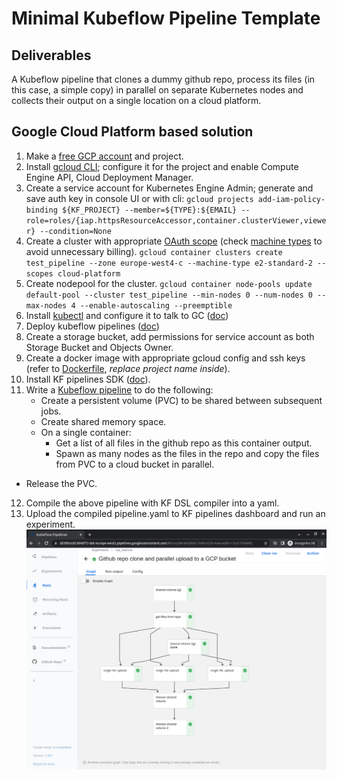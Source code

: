 # Minimal Kubeflow Pipeline Template
## Deliverables
A Kubeflow pipeline that clones a dummy github repo, process its files (in this case, a simple copy) in parallel on separate Kubernetes nodes and collects their output on a single location on a cloud platform.

## Google Cloud Platform based solution
1. Make a [free GCP account](https://youtu.be/P2ADJdk5mYo) and project.
2. Install [gcloud CLI](https://cloud.google.com/sdk/docs/install); configure it for the project and enable Compute Engine API, Cloud Deployment Manager.
3. Create a service account for Kubernetes Engine Admin; generate and save auth key in console UI or with cli:
    ```gcloud projects add-iam-policy-binding ${KF_PROJECT} --member=${TYPE}:${EMAIL} --role=roles/{iap.httpsResourceAccessor,container.clusterViewer,viewer} --condition=None```
4. Create a cluster with appropriate [OAuth scope](https://cloud.google.com/compute/docs/access/service-accounts#accesscopesiam) (check [machine types](https://cloud.google.com/compute/docs/general-purpose-machines) to avoid unnecessary billing).
    ```gcloud container clusters create test_pipeline --zone europe-west4-c --machine-type e2-standard-2 --scopes cloud-platform```
5. Create nodepool for the cluster.
    ```gcloud container node-pools update default-pool --cluster test_pipeline --min-nodes 0 --num-nodes 0 --max-nodes 4 --enable-autoscaling --preemptible```
6. Install [kubectl](https://kubernetes.io/docs/tasks/tools/install-kubectl-linux/) and configure it to talk to GC ([doc](https://cloud.google.com/kubernetes-engine/docs/how-to/cluster-access-for-kubectl#apt_1))
7. Deploy kubeflow pipelines ([doc](https://www.kubeflow.org/docs/components/pipelines/installation/standalone-deployment/))
8. Create a storage bucket, add permissions for service account as both Storage Bucket and Objects Owner.
9. Create a docker image with appropriate gcloud config and ssh keys (refer to [Dockerfile](Dockerfile), *replace project name inside*).
10. Install KF pipelines SDK ([doc](https://www.kubeflow.org/docs/components/pipelines/sdk/install-sdk/)).
11. Write a [Kubeflow pipeline](kf_pipeline.py) to do the following:
    - Create a persistent volume (PVC) to be shared between subsequent jobs.
    - Create shared memory space.
    - On a single container:
        - Get a list of all files in the github repo as this container output.
        - Spawn as many nodes as the files in the repo and copy the files from PVC to a cloud bucket in parallel.
 - Release the PVC.
12. Compile the above pipeline with KF DSL compiler into a yaml.
13. Upload the compiled pipeline.yaml to KF pipelines dashboard and run an experiment.
    ![Representative pipeline DAG](sample_test_run.png)
